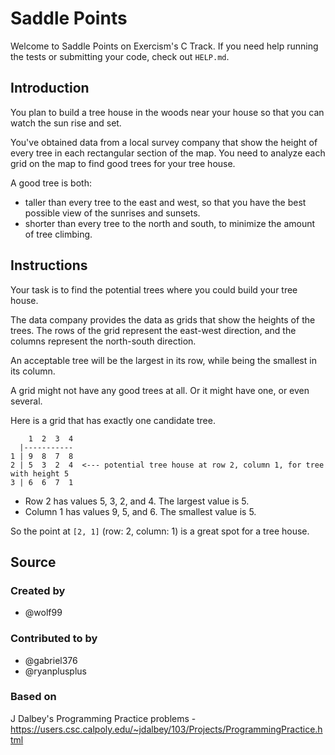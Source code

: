 # Saddle Points

Welcome to Saddle Points on Exercism's C Track.
If you need help running the tests or submitting your code, check out `HELP.md`.

## Introduction

You plan to build a tree house in the woods near your house so that you can watch the sun rise and set.

You've obtained data from a local survey company that show the height of every tree in each rectangular section of the map.
You need to analyze each grid on the map to find good trees for your tree house.

A good tree is both:

- taller than every tree to the east and west, so that you have the best possible view of the sunrises and sunsets.
- shorter than every tree to the north and south, to minimize the amount of tree climbing.

## Instructions

Your task is to find the potential trees where you could build your tree house.

The data company provides the data as grids that show the heights of the trees.
The rows of the grid represent the east-west direction, and the columns represent the north-south direction.

An acceptable tree will be the largest in its row, while being the smallest in its column.

A grid might not have any good trees at all.
Or it might have one, or even several.

Here is a grid that has exactly one candidate tree.

```text
    1  2  3  4
  |-----------
1 | 9  8  7  8
2 | 5  3  2  4  <--- potential tree house at row 2, column 1, for tree with height 5
3 | 6  6  7  1
```

- Row 2 has values 5, 3, 2, and 4. The largest value is 5.
- Column 1 has values 9, 5, and 6. The smallest value is 5.

So the point at `[2, 1]` (row: 2, column: 1) is a great spot for a tree house.

## Source

### Created by

- @wolf99

### Contributed to by

- @gabriel376
- @ryanplusplus

### Based on

J Dalbey's Programming Practice problems - https://users.csc.calpoly.edu/~jdalbey/103/Projects/ProgrammingPractice.html
